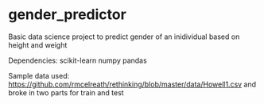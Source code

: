 # gender_predictor
Basic data science project to predict gender of an inidividual based on height and weight

Dependencies:
scikit-learn
numpy
pandas


Sample data used: https://github.com/rmcelreath/rethinking/blob/master/data/Howell1.csv and broke in two parts for train and test